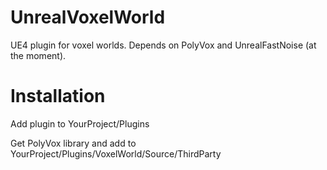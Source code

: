 # UnrealVoxelWorld
UE4 plugin for voxel worlds. Depends on PolyVox and UnrealFastNoise (at the moment).

# Installation

Add plugin to YourProject/Plugins

Get PolyVox library and add to YourProject/Plugins/VoxelWorld/Source/ThirdParty

